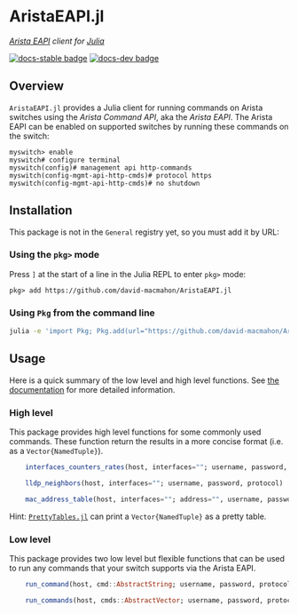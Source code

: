 # AristaEAPI.jl

*[Arista EAPI][] client for [Julia][]*

[Arista EAPI]: https://www.arista.com/assets/data/pdf/Whitepapers/Arista_eAPI_FINAL.pdf
[Julia]: https://julialang.org/

[![docs-stable badge](https://img.shields.io/badge/docs-stable-blue.svg)](https://david-macmahon.github.io/AristaEAPI.jl/stable)
[![docs-dev badge](https://img.shields.io/badge/docs-dev-blue.svg)](https://david-macmahon.github.io/AristaEAPI.jl/dev)

## Overview

`AristaEAPI.jl` provides a Julia client for running commands on Arista switches
using the *Arista Command API*, aka the *Arista EAPI*.  The Arista EAPI can be
enabled on supported switches by running these commands on the switch:

```plaintext
myswitch> enable
myswitch# configure terminal
myswitch(config)# management api http-commands
myswitch(config-mgmt-api-http-cmds)# protocol https
myswitch(config-mgmt-api-http-cmds)# no shutdown
```

## Installation

This package is not in the `General` registry yet, so you must add it by URL:

### Using the `pkg>` mode

Press `]` at the start of a line in the Julia REPL to enter `pkg>` mode:

```julia-repl
pkg> add https://github.com/david-macmahon/AristaEAPI.jl
```

### Using `Pkg` from the command line

```bash
julia -e 'import Pkg; Pkg.add(url="https://github.com/david-macmahon/AristaEAPI.jl")'
```

## Usage

Here is a quick summary of the low level and high level functions.  See
[the documentation][] for more detailed information.

[the documentation]: https://david-macmahon.github.io/AristaEAPI.jl/dev

### High level

This package provides high level functions for some commonly used commands.
These function return the results in a more concise format (i.e. as a
`Vector{NamedTuple}`).

```julia
    interfaces_counters_rates(host, interfaces=""; username, password, protocol)
```

```julia
    lldp_neighbors(host, interfaces=""; username, password, protocol)
```

```julia
    mac_address_table(host, interfaces=""; address="", username, password, protocol)
```

Hint: [`PrettyTables.jl`] can print a `Vector{NamedTuple}` as a pretty table.

[`PrettyTables.jl`]: https://ronisbr.github.io/PrettyTables.jl/stable/

### Low level

This package provides two low level but flexible functions that can be used to
run any commands that your switch supports via the Arista EAPI.

```julia
    run_command(host, cmd::AbstractString; username, password, protocol)
```

```julia
    run_commands(host, cmds::AbstractVector; username, password, protocol)
```
